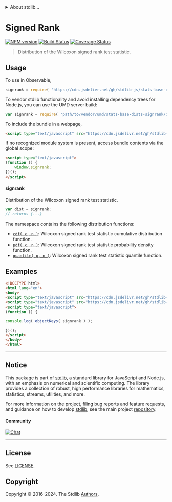 <!--

@license Apache-2.0

Copyright (c) 2020 The Stdlib Authors.

Licensed under the Apache License, Version 2.0 (the "License");
you may not use this file except in compliance with the License.
You may obtain a copy of the License at

   http://www.apache.org/licenses/LICENSE-2.0

Unless required by applicable law or agreed to in writing, software
distributed under the License is distributed on an "AS IS" BASIS,
WITHOUT WARRANTIES OR CONDITIONS OF ANY KIND, either express or implied.
See the License for the specific language governing permissions and
limitations under the License.

-->


<details>
  <summary>
    About stdlib...
  </summary>
  <p>We believe in a future in which the web is a preferred environment for numerical computation. To help realize this future, we've built stdlib. stdlib is a standard library, with an emphasis on numerical and scientific computation, written in JavaScript (and C) for execution in browsers and in Node.js.</p>
  <p>The library is fully decomposable, being architected in such a way that you can swap out and mix and match APIs and functionality to cater to your exact preferences and use cases.</p>
  <p>When you use stdlib, you can be absolutely certain that you are using the most thorough, rigorous, well-written, studied, documented, tested, measured, and high-quality code out there.</p>
  <p>To join us in bringing numerical computing to the web, get started by checking us out on <a href="https://github.com/stdlib-js/stdlib">GitHub</a>, and please consider <a href="https://opencollective.com/stdlib">financially supporting stdlib</a>. We greatly appreciate your continued support!</p>
</details>

# Signed Rank

[![NPM version][npm-image]][npm-url] [![Build Status][test-image]][test-url] [![Coverage Status][coverage-image]][coverage-url] <!-- [![dependencies][dependencies-image]][dependencies-url] -->

> Distribution of the Wilcoxon signed rank test statistic.



<section class="usage">

## Usage

To use in Observable,

```javascript
signrank = require( 'https://cdn.jsdelivr.net/gh/stdlib-js/stats-base-dists-signrank@umd/browser.js' )
```

To vendor stdlib functionality and avoid installing dependency trees for Node.js, you can use the UMD server build:

```javascript
var signrank = require( 'path/to/vendor/umd/stats-base-dists-signrank/index.js' )
```

To include the bundle in a webpage,

```html
<script type="text/javascript" src="https://cdn.jsdelivr.net/gh/stdlib-js/stats-base-dists-signrank@umd/browser.js"></script>
```

If no recognized module system is present, access bundle contents via the global scope:

```html
<script type="text/javascript">
(function () {
    window.signrank;
})();
</script>
```

#### signrank

Distribution of the Wilcoxon signed rank test statistic.

```javascript
var dist = signrank;
// returns {...}
```

The namespace contains the following distribution functions:

<!-- <toc pattern="*+(cdf|pdf|mgf|quantile)*"> -->

<div class="namespace-toc">

-   <span class="signature">[`cdf( x, n )`][@stdlib/stats/base/dists/signrank/cdf]</span><span class="delimiter">: </span><span class="description">Wilcoxon signed rank test statistic cumulative distribution function.</span>
-   <span class="signature">[`pdf( x, n )`][@stdlib/stats/base/dists/signrank/pdf]</span><span class="delimiter">: </span><span class="description">Wilcoxon signed rank test statistic probability density function.</span>
-   <span class="signature">[`quantile( p, n )`][@stdlib/stats/base/dists/signrank/quantile]</span><span class="delimiter">: </span><span class="description">Wilcoxon signed rank test statistic quantile function.</span>

</div>

<!-- </toc> -->

</section>

<!-- /.usage -->

<section class="examples">

## Examples

<!-- TODO: better examples -->

<!-- eslint no-undef: "error" -->

```html
<!DOCTYPE html>
<html lang="en">
<body>
<script type="text/javascript" src="https://cdn.jsdelivr.net/gh/stdlib-js/utils-keys@umd/browser.js"></script>
<script type="text/javascript" src="https://cdn.jsdelivr.net/gh/stdlib-js/stats-base-dists-signrank@umd/browser.js"></script>
<script type="text/javascript">
(function () {

console.log( objectKeys( signrank ) );

})();
</script>
</body>
</html>
```

</section>

<!-- /.examples -->

<!-- Section for related `stdlib` packages. Do not manually edit this section, as it is automatically populated. -->

<section class="related">

</section>

<!-- /.related -->

<!-- Section for all links. Make sure to keep an empty line after the `section` element and another before the `/section` close. -->


<section class="main-repo" >

* * *

## Notice

This package is part of [stdlib][stdlib], a standard library for JavaScript and Node.js, with an emphasis on numerical and scientific computing. The library provides a collection of robust, high performance libraries for mathematics, statistics, streams, utilities, and more.

For more information on the project, filing bug reports and feature requests, and guidance on how to develop [stdlib][stdlib], see the main project [repository][stdlib].

#### Community

[![Chat][chat-image]][chat-url]

---

## License

See [LICENSE][stdlib-license].


## Copyright

Copyright &copy; 2016-2024. The Stdlib [Authors][stdlib-authors].

</section>

<!-- /.stdlib -->

<!-- Section for all links. Make sure to keep an empty line after the `section` element and another before the `/section` close. -->

<section class="links">

[npm-image]: http://img.shields.io/npm/v/@stdlib/stats-base-dists-signrank.svg
[npm-url]: https://npmjs.org/package/@stdlib/stats-base-dists-signrank

[test-image]: https://github.com/stdlib-js/stats-base-dists-signrank/actions/workflows/test.yml/badge.svg?branch=v0.2.0
[test-url]: https://github.com/stdlib-js/stats-base-dists-signrank/actions/workflows/test.yml?query=branch:v0.2.0

[coverage-image]: https://img.shields.io/codecov/c/github/stdlib-js/stats-base-dists-signrank/main.svg
[coverage-url]: https://codecov.io/github/stdlib-js/stats-base-dists-signrank?branch=main

<!--

[dependencies-image]: https://img.shields.io/david/stdlib-js/stats-base-dists-signrank.svg
[dependencies-url]: https://david-dm.org/stdlib-js/stats-base-dists-signrank/main

-->

[chat-image]: https://img.shields.io/gitter/room/stdlib-js/stdlib.svg
[chat-url]: https://app.gitter.im/#/room/#stdlib-js_stdlib:gitter.im

[stdlib]: https://github.com/stdlib-js/stdlib

[stdlib-authors]: https://github.com/stdlib-js/stdlib/graphs/contributors

[umd]: https://github.com/umdjs/umd
[es-module]: https://developer.mozilla.org/en-US/docs/Web/JavaScript/Guide/Modules

[deno-url]: https://github.com/stdlib-js/stats-base-dists-signrank/tree/deno
[deno-readme]: https://github.com/stdlib-js/stats-base-dists-signrank/blob/deno/README.md
[umd-url]: https://github.com/stdlib-js/stats-base-dists-signrank/tree/umd
[umd-readme]: https://github.com/stdlib-js/stats-base-dists-signrank/blob/umd/README.md
[esm-url]: https://github.com/stdlib-js/stats-base-dists-signrank/tree/esm
[esm-readme]: https://github.com/stdlib-js/stats-base-dists-signrank/blob/esm/README.md
[branches-url]: https://github.com/stdlib-js/stats-base-dists-signrank/blob/main/branches.md

[stdlib-license]: https://raw.githubusercontent.com/stdlib-js/stats-base-dists-signrank/main/LICENSE

<!-- <toc-links> -->

[@stdlib/stats/base/dists/signrank/cdf]: https://github.com/stdlib-js/stats-base-dists-signrank-cdf/tree/umd

[@stdlib/stats/base/dists/signrank/pdf]: https://github.com/stdlib-js/stats-base-dists-signrank-pdf/tree/umd

[@stdlib/stats/base/dists/signrank/quantile]: https://github.com/stdlib-js/stats-base-dists-signrank-quantile/tree/umd

<!-- </toc-links> -->

</section>

<!-- /.links -->
